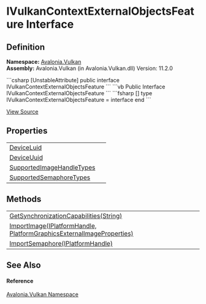 # IVulkanContextExternalObjectsFeature Interface




## Definition
**Namespace:** <a href="N_Avalonia_Vulkan">Avalonia.Vulkan</a>  
**Assembly:** Avalonia.Vulkan (in Avalonia.Vulkan.dll) Version: 11.2.0

<Tabs groupId="api-code-preview">
<TabItem value="csharp" label="C#">
```csharp
[UnstableAttribute]
public interface IVulkanContextExternalObjectsFeature
```
</TabItem>
<TabItem value="vb" label="VB">
```vb
<UnstableAttribute>
Public Interface IVulkanContextExternalObjectsFeature
```
</TabItem>
<TabItem value="fsharp" label="F#">
```fsharp
[<UnstableAttribute>]
type IVulkanContextExternalObjectsFeature = interface end
```
</TabItem>
</Tabs>



<a href="https://github.com/AvaloniaUI/Avalonia/tree/master/src/Avalonia.Vulkan/IVulkanContextExternalObjectsFeature.cs" title="View the source code">View Source</a>



## Properties
<table>
<tr>
<td><a href="P_Avalonia_Vulkan_IVulkanContextExternalObjectsFeature_DeviceLuid">DeviceLuid</a></td>
<td> </td>
</tr>
<tr>
<td><a href="P_Avalonia_Vulkan_IVulkanContextExternalObjectsFeature_DeviceUuid">DeviceUuid</a></td>
<td> </td>
</tr>
<tr>
<td><a href="P_Avalonia_Vulkan_IVulkanContextExternalObjectsFeature_SupportedImageHandleTypes">SupportedImageHandleTypes</a></td>
<td> </td>
</tr>
<tr>
<td><a href="P_Avalonia_Vulkan_IVulkanContextExternalObjectsFeature_SupportedSemaphoreTypes">SupportedSemaphoreTypes</a></td>
<td> </td>
</tr>
</table>

## Methods
<table>
<tr>
<td><a href="M_Avalonia_Vulkan_IVulkanContextExternalObjectsFeature_GetSynchronizationCapabilities">GetSynchronizationCapabilities(String)</a></td>
<td> </td>
</tr>
<tr>
<td><a href="M_Avalonia_Vulkan_IVulkanContextExternalObjectsFeature_ImportImage">ImportImage(IPlatformHandle, PlatformGraphicsExternalImageProperties)</a></td>
<td> </td>
</tr>
<tr>
<td><a href="M_Avalonia_Vulkan_IVulkanContextExternalObjectsFeature_ImportSemaphore">ImportSemaphore(IPlatformHandle)</a></td>
<td> </td>
</tr>
</table>

## See Also


#### Reference
<a href="N_Avalonia_Vulkan">Avalonia.Vulkan Namespace</a>  

